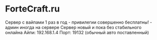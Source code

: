 # ForteCraft.ru
Сервер с вайпами 1 раз в год - привилегии совершенно бесплатны! - админ иногда на сервере
Сервер новый и пока без стабильного онлайна
Айпи: 192.168.1.4
Порт: 19132 (обычный авто поставленный) 
